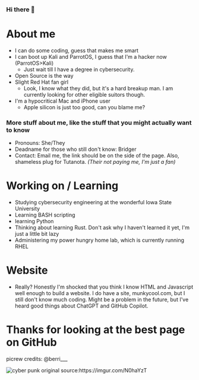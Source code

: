 ### Hi there 👋

<!--
**munkycool/munkycool** is a ✨ _special_ ✨ repository because its `README.md` (this file) appears on your GitHub profile.

Here are some ideas to get you started:

- 🔭 I’m currently working on ...
- 🌱 I’m currently learning ...
- 👯 I’m looking to collaborate on ...
- 🤔 I’m looking for help with ...
- 💬 Ask me about ...
- 📫 How to reach me: ...
- 😄 Pronouns: ...
- ⚡ Fun fact: ...
-->

# About me

- I can do some coding, guess that makes me smart
- I can boot up Kali and ParrotOS, I guess that I'm a hacker now (ParrotOS>Kali)
  - Just wait till I have a degree in cybersecurity. 
- Open Source is the way
- Slight Red Hat fan girl
    - Look, I know what they did, but it's a hard breakup man. I am currently looking for other eligible suitors though.
 - I'm a hypocritical Mac and iPhone user
    - Apple silicon is just too good, can you blame me?

### More stuff about me, like the stuff that you might actually want to know

- Pronouns: She/They
- Deadname for those who still don't know: Bridger
- Contact: Email me, the link should be on the side of the page. Also, shameless plug for Tutanota. *(Their not paying me, I'm just a fan)*

# Working on / Learning 

- Studying cybersecurity engineering at the wonderful Iowa State University 
- Learning BASH scripting
- learning Python
- Thinking about learning Rust. Don't ask why I haven't learned it yet, I'm just a little bit lazy
- Administering my power hungry home lab, which is currently running RHEL

# Website

- Really? Honestly I'm shocked that you think I know HTML and Javascript well enough to build a website. I do have a site, munkycool.com, but I still don't know much coding. Might be a problem in the future, but I've heard good things about ChatGPT and GitHub Copilot.

# Thanks for looking at the best page on GitHub

picrew credits: @berri___

![cyber punk original source:https://imgur.com/N0haYzT ](https://github.com/munkycool/munkycool/blob/main/game.gif)

